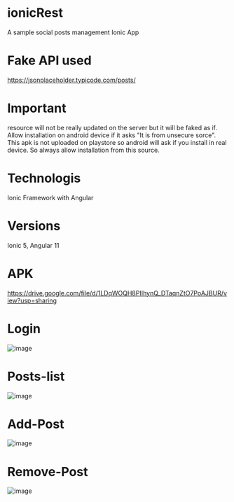 # ionicRest
A sample social posts management Ionic App

# Fake API used
https://jsonplaceholder.typicode.com/posts/

# Important
resource will not be really updated on the server but it will be faked as if. Allow installation on android device if it asks "It is from unsecure sorce". This apk is not uploaded on playstore so android will ask if you install in real device. So always allow installation from this source.

# Technologis
Ionic Framework with Angular

# Versions
Ionic 5, Angular 11

# APK
https://drive.google.com/file/d/1LDqWOQH8PIIhynQ_DTaqnZtO7PoAJBUR/view?usp=sharing

# Login
![image](https://user-images.githubusercontent.com/81085970/119222361-aa3e9b80-bb11-11eb-8a55-1af6c96e1786.png)

# Posts-list
![image](https://user-images.githubusercontent.com/81085970/119222414-ec67dd00-bb11-11eb-879a-c9e503c3fbd1.png)

# Add-Post
![image](https://user-images.githubusercontent.com/81085970/119222438-00134380-bb12-11eb-8983-e8d80b07b6ee.png)

# Remove-Post
![image](https://user-images.githubusercontent.com/81085970/119222458-15886d80-bb12-11eb-9d98-9129c181063d.png)
